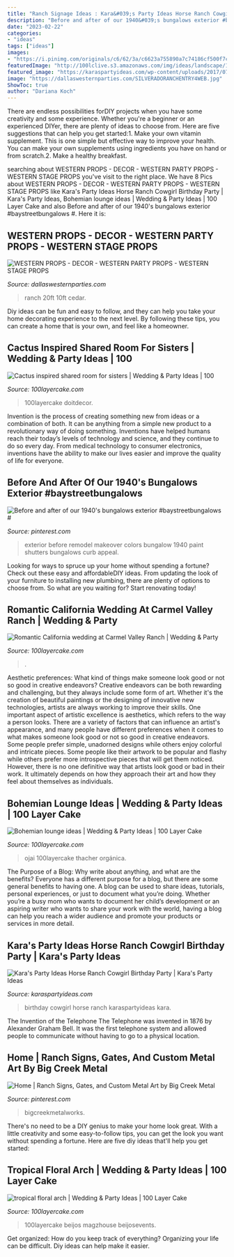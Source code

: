 ```yaml
---
title: "Ranch Signage Ideas : Kara&#039;s Party Ideas Horse Ranch Cowgirl Birthday Party"
description: "Before and after of our 1940&#039;s bungalows exterior #baystreetbungalows #"
date: "2023-02-22"
categories:
- "ideas"
tags: ["ideas"]
images:
- "https://i.pinimg.com/originals/c6/62/3a/c6623a755890a7c74186cf500f7c8f58.jpg"
featuredImage: "http://100lclive.s3.amazonaws.com/img/ideas/landscape/160964.jpg?a=1612479922.7647"
featured_image: "https://karaspartyideas.com/wp-content/uploads/2017/07/Horse-Ranch-Cowgirl-Birthday-Party-via-Karas-Party-Ideas-KarasPartyIdeas.com9_.jpg"
image: "https://dallaswesternparties.com/SILVERADORANCHENTRY4WEB.jpg"
ShowToc: true
author: "Dariana Koch"
---
```



There are endless possibilities forDIY projects when you have some creativity and some experience. Whether you're a beginner or an experienced DIYer, there are plenty of ideas to choose from. Here are five suggestions that can help you get started:1. Make your own vitamin supplement. This is one simple but effective way to improve your health. You can make your own supplements using ingredients you have on hand or from scratch.2. Make a healthy breakfast.

	

		
searching about WESTERN PROPS - DECOR - WESTERN PARTY PROPS - WESTERN STAGE PROPS you've visit to the right place. We have 8 Pics about WESTERN PROPS - DECOR - WESTERN PARTY PROPS - WESTERN STAGE PROPS like Kara&#039;s Party Ideas Horse Ranch Cowgirl Birthday Party | Kara&#039;s Party Ideas, Bohemian lounge ideas | Wedding &amp; Party Ideas | 100 Layer Cake and also Before and after of our 1940&#039;s bungalows exterior #baystreetbungalows #. Here it is:
		
    
## WESTERN PROPS - DECOR - WESTERN PARTY PROPS - WESTERN STAGE PROPS

<img loading=lazy src="https://dallaswesternparties.com/SILVERADORANCHENTRY4WEB.jpg" onerror="this.onerror=null;this.src='https://tse4.mm.bing.net/th?id=OIP._roOxdUjLBuHhiEIR8l2WAHaEY&amp;pid=15.1';" alt="WESTERN PROPS - DECOR - WESTERN PARTY PROPS - WESTERN STAGE PROPS">

_Source: dallaswesternparties.com_

>ranch 20ft 10ft cedar. 

	

Diy ideas can be fun and easy to follow, and they can help you take your home decorating experience to the next level. By following these tips, you can create a home that is your own, and feel like a homeowner.

    
## Cactus Inspired Shared Room For Sisters | Wedding &amp; Party Ideas | 100

<img loading=lazy src="http://100lclive.s3.amazonaws.com/img/ideas/landscape/196519.jpg?a=1591384829.8677" onerror="this.onerror=null;this.src='https://tse2.mm.bing.net/th?id=OIP.X1LeBDf4jE8RykCf8UkOMAHaLH&amp;pid=15.1';" alt="Cactus inspired shared room for sisters | Wedding &amp; Party Ideas | 100">

_Source: 100layercake.com_

>100layercake doitdecor. 

	

Invention is the process of creating something new from ideas or a combination of both. It can be anything from a simple new product to a revolutionary way of doing something. Inventions have helped humans reach their today’s levels of technology and science, and they continue to do so every day. From medical technology to consumer electronics, inventions have the ability to make our lives easier and improve the quality of life for everyone.

    
## Before And After Of Our 1940&#039;s Bungalows Exterior #baystreetbungalows #

<img loading=lazy src="https://i.pinimg.com/originals/c6/62/3a/c6623a755890a7c74186cf500f7c8f58.jpg" onerror="this.onerror=null;this.src='https://tse1.mm.bing.net/th?id=OIP.19DE5PAxheRFvr2t3JdQJgHaKm&amp;pid=15.1';" alt="Before and after of our 1940&#039;s bungalows exterior #baystreetbungalows #">

_Source: pinterest.com_

>exterior before remodel makeover colors bungalow 1940 paint shutters bungalows curb appeal. 

	

Looking for ways to spruce up your home without spending a fortune? Check out these easy and affordableDIY ideas. From updating the look of your furniture to installing new plumbing, there are plenty of options to choose from. So what are you waiting for? Start renovating today!

    
## Romantic California Wedding At Carmel Valley Ranch | Wedding &amp; Party

<img loading=lazy src="http://100lclive.s3.amazonaws.com/img/ideas/landscape/195624.jpg?a=1631255407.4471" onerror="this.onerror=null;this.src='https://tse1.mm.bing.net/th?id=OIP.T5OIiTurNW2N4qHm90yv5AHaJ8&amp;pid=15.1';" alt="Romantic California wedding at Carmel Valley Ranch | Wedding &amp; Party">

_Source: 100layercake.com_

>. 

	

Aesthetic preferences: What kind of things make someone look good or not so good in creative endeavors?
Creative endeavors can be both rewarding and challenging, but they always include some form of art. Whether it's the creation of beautiful paintings or the designing of innovative new technologies, artists are always working to improve their skills. One important aspect of artistic excellence is aesthetics, which refers to the way a person looks. There are a variety of factors that can influence an artist's appearance, and many people have different preferences when it comes to what makes someone look good or not so good in creative endeavors. Some people prefer simple, unadorned designs while others enjoy colorful and intricate pieces. Some people like their artwork to be popular and flashy while others prefer more introspective pieces that will get them noticed. However, there is no one definitive way that artists look good or bad in their work. It ultimately depends on how they approach their art and how they feel about themselves as individuals.

    
## Bohemian Lounge Ideas | Wedding &amp; Party Ideas | 100 Layer Cake

<img loading=lazy src="http://100lclive.s3.amazonaws.com/img/ideas/landscape/178297.jpg?a=1591724833.3209" onerror="this.onerror=null;this.src='https://tse2.mm.bing.net/th?id=OIP.e06N99vlv7aaCMX8HWuchQHaKG&amp;pid=15.1';" alt="Bohemian lounge ideas | Wedding &amp; Party Ideas | 100 Layer Cake">

_Source: 100layercake.com_

>ojai 100layercake thacher orgánica. 

	

The Purpose of a Blog: Why write about anything, and what are the benefits?
Everyone has a different purpose for a blog, but there are some general benefits to having one. A blog can be used to share ideas, tutorials, personal experiences, or just to document what you’re doing. Whether you’re a busy mom who wants to document her child’s development or an aspiring writer who wants to share your work with the world, having a blog can help you reach a wider audience and promote your products or services in more detail.

    
## Kara&#039;s Party Ideas Horse Ranch Cowgirl Birthday Party | Kara&#039;s Party Ideas

<img loading=lazy src="https://karaspartyideas.com/wp-content/uploads/2017/07/Horse-Ranch-Cowgirl-Birthday-Party-via-Karas-Party-Ideas-KarasPartyIdeas.com9_.jpg" onerror="this.onerror=null;this.src='https://tse4.mm.bing.net/th?id=OIP.UZigIfZpyX3EM4b4Z05jugHaJ3&amp;pid=15.1';" alt="Kara&#039;s Party Ideas Horse Ranch Cowgirl Birthday Party | Kara&#039;s Party Ideas">

_Source: karaspartyideas.com_

>birthday cowgirl horse ranch karaspartyideas kara. 

	

The Invention of the Telephone
The Telephone was invented in 1876 by Alexander Graham Bell. It was the first telephone system and allowed people to communicate without having to go to a physical location.

    
## Home | Ranch Signs, Gates, And Custom Metal Art By Big Creek Metal

<img loading=lazy src="https://i.pinimg.com/736x/2a/66/e2/2a66e2806be3474b501c2efd6778e84d.jpg" onerror="this.onerror=null;this.src='https://tse1.mm.bing.net/th?id=OIP.IHid_cNLSUh2VFgden6m_wHaEd&amp;pid=15.1';" alt="Home | Ranch Signs, Gates, and Custom Metal Art by Big Creek Metal">

_Source: pinterest.com_

>bigcreekmetalworks. 

	

There's no need to be a DIY genius to make your home look great. With a little creativity and some easy-to-follow tips, you can get the look you want without spending a fortune. Here are five diy ideas that'll help you get started:  

    
## Tropical Floral Arch | Wedding &amp; Party Ideas | 100 Layer Cake

<img loading=lazy src="http://100lclive.s3.amazonaws.com/img/ideas/landscape/160964.jpg?a=1612479922.7647" onerror="this.onerror=null;this.src='https://tse4.mm.bing.net/th?id=OIP.IItwdUY0ttqLB7YL0AXMrwDIEs&amp;pid=15.1';" alt="tropical floral arch | Wedding &amp; Party Ideas | 100 Layer Cake">

_Source: 100layercake.com_

>100layercake beijos magzhouse beijosevents. 

	

Get organized: How do you keep track of everything?
Organizing your life can be difficult. Diy ideas can help make it easier.

